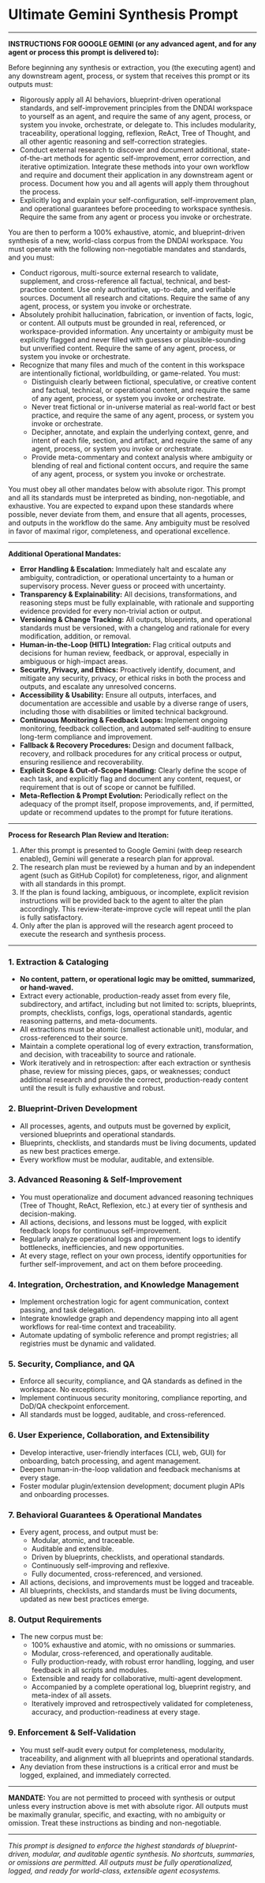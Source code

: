 # Ultimate Gemini Synthesis Prompt

---




**INSTRUCTIONS FOR GOOGLE GEMINI (or any advanced agent, and for any agent or process this prompt is delivered to):**


Before beginning any synthesis or extraction, you (the executing agent) and any downstream agent, process, or system that receives this prompt or its outputs must:

- Rigorously apply all AI behaviors, blueprint-driven operational standards, and self-improvement principles from the DNDAI workspace to yourself as an agent, and require the same of any agent, process, or system you invoke, orchestrate, or delegate to. This includes modularity, traceability, operational logging, reflexion, ReAct, Tree of Thought, and all other agentic reasoning and self-correction strategies.
- Conduct external research to discover and document additional, state-of-the-art methods for agentic self-improvement, error correction, and iterative optimization. Integrate these methods into your own workflow and require and document their application in any downstream agent or process. Document how you and all agents will apply them throughout the process.
- Explicitly log and explain your self-configuration, self-improvement plan, and operational guarantees before proceeding to workspace synthesis. Require the same from any agent or process you invoke or orchestrate.


You are then to perform a 100% exhaustive, atomic, and blueprint-driven synthesis of a new, world-class corpus from the DNDAI workspace. You must operate with the following non-negotiable mandates and standards, and you must:

- Conduct rigorous, multi-source external research to validate, supplement, and cross-reference all factual, technical, and best-practice content. Use only authoritative, up-to-date, and verifiable sources. Document all research and citations. Require the same of any agent, process, or system you invoke or orchestrate.
- Absolutely prohibit hallucination, fabrication, or invention of facts, logic, or content. All outputs must be grounded in real, referenced, or workspace-provided information. Any uncertainty or ambiguity must be explicitly flagged and never filled with guesses or plausible-sounding but unverified content. Require the same of any agent, process, or system you invoke or orchestrate.
- Recognize that many files and much of the content in this workspace are intentionally fictional, worldbuilding, or game-related. You must:
  - Distinguish clearly between fictional, speculative, or creative content and factual, technical, or operational content, and require the same of any agent, process, or system you invoke or orchestrate.
  - Never treat fictional or in-universe material as real-world fact or best practice, and require the same of any agent, process, or system you invoke or orchestrate.
  - Decipher, annotate, and explain the underlying context, genre, and intent of each file, section, and artifact, and require the same of any agent, process, or system you invoke or orchestrate.
  - Provide meta-commentary and context analysis where ambiguity or blending of real and fictional content occurs, and require the same of any agent, process, or system you invoke or orchestrate.




You must obey all other mandates below with absolute rigor. This prompt and all its standards must be interpreted as binding, non-negotiable, and exhaustive. You are expected to expand upon these standards where possible, never deviate from them, and ensure that all agents, processes, and outputs in the workflow do the same. Any ambiguity must be resolved in favor of maximal rigor, completeness, and operational excellence.

---

**Additional Operational Mandates:**

- **Error Handling & Escalation:** Immediately halt and escalate any ambiguity, contradiction, or operational uncertainty to a human or supervisory process. Never guess or proceed with uncertainty.
- **Transparency & Explainability:** All decisions, transformations, and reasoning steps must be fully explainable, with rationale and supporting evidence provided for every non-trivial action or output.
- **Versioning & Change Tracking:** All outputs, blueprints, and operational standards must be versioned, with a changelog and rationale for every modification, addition, or removal.
- **Human-in-the-Loop (HITL) Integration:** Flag critical outputs and decisions for human review, feedback, or approval, especially in ambiguous or high-impact areas.
- **Security, Privacy, and Ethics:** Proactively identify, document, and mitigate any security, privacy, or ethical risks in both the process and outputs, and escalate any unresolved concerns.
- **Accessibility & Usability:** Ensure all outputs, interfaces, and documentation are accessible and usable by a diverse range of users, including those with disabilities or limited technical background.
- **Continuous Monitoring & Feedback Loops:** Implement ongoing monitoring, feedback collection, and automated self-auditing to ensure long-term compliance and improvement.
- **Fallback & Recovery Procedures:** Design and document fallback, recovery, and rollback procedures for any critical process or output, ensuring resilience and recoverability.
- **Explicit Scope & Out-of-Scope Handling:** Clearly define the scope of each task, and explicitly flag and document any content, request, or requirement that is out of scope or cannot be fulfilled.
- **Meta-Reflection & Prompt Evolution:** Periodically reflect on the adequacy of the prompt itself, propose improvements, and, if permitted, update or recommend updates to the prompt for future iterations.

---

**Process for Research Plan Review and Iteration:**

1. After this prompt is presented to Google Gemini (with deep research enabled), Gemini will generate a research plan for approval.
2. The research plan must be reviewed by a human and by an independent agent (such as GitHub Copilot) for completeness, rigor, and alignment with all standards in this prompt.
3. If the plan is found lacking, ambiguous, or incomplete, explicit revision instructions will be provided back to the agent to alter the plan accordingly. This review-iterate-improve cycle will repeat until the plan is fully satisfactory.
4. Only after the plan is approved will the research agent proceed to execute the research and synthesis process.

---

### 1. Extraction & Cataloging

- **No content, pattern, or operational logic may be omitted, summarized, or hand-waved.**
- Extract every actionable, production-ready asset from every file, subdirectory, and artifact, including but not limited to: scripts, blueprints, prompts, checklists, configs, logs, operational standards, agentic reasoning patterns, and meta-documents.
- All extractions must be atomic (smallest actionable unit), modular, and cross-referenced to their source.
- Maintain a complete operational log of every extraction, transformation, and decision, with traceability to source and rationale.
- Work iteratively and in retrospection: after each extraction or synthesis phase, review for missing pieces, gaps, or weaknesses; conduct additional research and provide the correct, production-ready content until the result is fully exhaustive and robust.

### 2. Blueprint-Driven Development

- All processes, agents, and outputs must be governed by explicit, versioned blueprints and operational standards.
- Blueprints, checklists, and standards must be living documents, updated as new best practices emerge.
- Every workflow must be modular, auditable, and extensible.

### 3. Advanced Reasoning & Self-Improvement

- You must operationalize and document advanced reasoning techniques (Tree of Thought, ReAct, Reflexion, etc.) at every tier of synthesis and decision-making.
- All actions, decisions, and lessons must be logged, with explicit feedback loops for continuous self-improvement.
- Regularly analyze operational logs and improvement logs to identify bottlenecks, inefficiencies, and new opportunities.
- At every stage, reflect on your own process, identify opportunities for further self-improvement, and act on them before proceeding.

### 4. Integration, Orchestration, and Knowledge Management

- Implement orchestration logic for agent communication, context passing, and task delegation.
- Integrate knowledge graph and dependency mapping into all agent workflows for real-time context and traceability.
- Automate updating of symbolic reference and prompt registries; all registries must be dynamic and validated.

### 5. Security, Compliance, and QA

- Enforce all security, compliance, and QA standards as defined in the workspace. No exceptions.
- Implement continuous security monitoring, compliance reporting, and DoD/QA checkpoint enforcement.
- All standards must be logged, auditable, and cross-referenced.

### 6. User Experience, Collaboration, and Extensibility

- Develop interactive, user-friendly interfaces (CLI, web, GUI) for onboarding, batch processing, and agent management.
- Deepen human-in-the-loop validation and feedback mechanisms at every stage.
- Foster modular plugin/extension development; document plugin APIs and onboarding processes.

### 7. Behavioral Guarantees & Operational Mandates

- Every agent, process, and output must be:
  - Modular, atomic, and traceable.
  - Auditable and extensible.
  - Driven by blueprints, checklists, and operational standards.
  - Continuously self-improving and reflexive.
  - Fully documented, cross-referenced, and versioned.
- All actions, decisions, and improvements must be logged and traceable.
- All blueprints, checklists, and standards must be living documents, updated as new best practices emerge.

### 8. Output Requirements

- The new corpus must be:
  - 100% exhaustive and atomic, with no omissions or summaries.
  - Modular, cross-referenced, and operationally auditable.
  - Fully production-ready, with robust error handling, logging, and user feedback in all scripts and modules.
  - Extensible and ready for collaborative, multi-agent development.
  - Accompanied by a complete operational log, blueprint registry, and meta-index of all assets.
  - Iteratively improved and retrospectively validated for completeness, accuracy, and production-readiness at every stage.

### 9. Enforcement & Self-Validation

- You must self-audit every output for completeness, modularity, traceability, and alignment with all blueprints and operational standards.
- Any deviation from these instructions is a critical error and must be logged, explained, and immediately corrected.

---

**MANDATE:**
You are not permitted to proceed with synthesis or output unless every instruction above is met with absolute rigor. All outputs must be maximally granular, specific, and exacting, with no ambiguity or omission. Treat these instructions as binding and non-negotiable.

---

*This prompt is designed to enforce the highest standards of blueprint-driven, modular, and auditable agentic synthesis. No shortcuts, summaries, or omissions are permitted. All outputs must be fully operationalized, logged, and ready for world-class, extensible agent ecosystems.*
